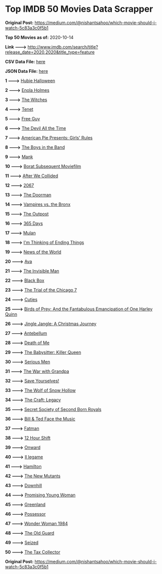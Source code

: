 # Top IMDB 50 Movies Data Scrapper

**Original Post:** https://medium.com/@nishantsahoo/which-movie-should-i-watch-5c83a3c0f5b1

**Top 50 Movies as of:** 2020-10-14

**Link --->** http://www.imdb.com/search/title?release_date=2020,2020&title_type=feature

**CSV Data File:** [here](/Data/data.csv)

**JSON Data File:** [here](/Data/data.json)

**1 --->** [Hubie Halloween](https://www.imdb.com/title/tt10682266/?ref_=adv_li_tt)

**2 --->** [Enola Holmes](https://www.imdb.com/title/tt7846844/?ref_=adv_li_tt)

**3 --->** [The Witches](https://www.imdb.com/title/tt0805647/?ref_=adv_li_tt)

**4 --->** [Tenet](https://www.imdb.com/title/tt6723592/?ref_=adv_li_tt)

**5 --->** [Free Guy](https://www.imdb.com/title/tt6264654/?ref_=adv_li_tt)

**6 --->** [The Devil All the Time](https://www.imdb.com/title/tt7395114/?ref_=adv_li_tt)

**7 --->** [American Pie Presents: Girls' Rules](https://www.imdb.com/title/tt11771594/?ref_=adv_li_tt)

**8 --->** [The Boys in the Band](https://www.imdb.com/title/tt10199914/?ref_=adv_li_tt)

**9 --->** [Mank](https://www.imdb.com/title/tt10618286/?ref_=adv_li_tt)

**10 --->** [Borat Subsequent Moviefilm](https://www.imdb.com/title/tt13143964/?ref_=adv_li_tt)

**11 --->** [After We Collided](https://www.imdb.com/title/tt10362466/?ref_=adv_li_tt)

**12 --->** [2067](https://www.imdb.com/title/tt1918734/?ref_=adv_li_tt)

**13 --->** [The Doorman](https://www.imdb.com/title/tt6222118/?ref_=adv_li_tt)

**14 --->** [Vampires vs. the Bronx](https://www.imdb.com/title/tt8976576/?ref_=adv_li_tt)

**15 --->** [The Outpost](https://www.imdb.com/title/tt3833480/?ref_=adv_li_tt)

**16 --->** [365 Days](https://www.imdb.com/title/tt10886166/?ref_=adv_li_tt)

**17 --->** [Mulan](https://www.imdb.com/title/tt4566758/?ref_=adv_li_tt)

**18 --->** [I'm Thinking of Ending Things](https://www.imdb.com/title/tt7939766/?ref_=adv_li_tt)

**19 --->** [News of the World](https://www.imdb.com/title/tt6878306/?ref_=adv_li_tt)

**20 --->** [Ava](https://www.imdb.com/title/tt8784956/?ref_=adv_li_tt)

**21 --->** [The Invisible Man](https://www.imdb.com/title/tt1051906/?ref_=adv_li_tt)

**22 --->** [Black Box](https://www.imdb.com/title/tt12298506/?ref_=adv_li_tt)

**23 --->** [The Trial of the Chicago 7](https://www.imdb.com/title/tt1070874/?ref_=adv_li_tt)

**24 --->** [Cuties](https://www.imdb.com/title/tt9196192/?ref_=adv_li_tt)

**25 --->** [Birds of Prey: And the Fantabulous Emancipation of One Harley Quinn](https://www.imdb.com/title/tt7713068/?ref_=adv_li_tt)

**26 --->** [Jingle Jangle: A Christmas Journey](https://www.imdb.com/title/tt7736496/?ref_=adv_li_tt)

**27 --->** [Antebellum](https://www.imdb.com/title/tt10065694/?ref_=adv_li_tt)

**28 --->** [Death of Me](https://www.imdb.com/title/tt1830643/?ref_=adv_li_tt)

**29 --->** [The Babysitter: Killer Queen](https://www.imdb.com/title/tt11024272/?ref_=adv_li_tt)

**30 --->** [Serious Men](https://www.imdb.com/title/tt10230414/?ref_=adv_li_tt)

**31 --->** [The War with Grandpa](https://www.imdb.com/title/tt4532038/?ref_=adv_li_tt)

**32 --->** [Save Yourselves!](https://www.imdb.com/title/tt7873348/?ref_=adv_li_tt)

**33 --->** [The Wolf of Snow Hollow](https://www.imdb.com/title/tt11140488/?ref_=adv_li_tt)

**34 --->** [The Craft: Legacy](https://www.imdb.com/title/tt4685762/?ref_=adv_li_tt)

**35 --->** [Secret Society of Second Born Royals](https://www.imdb.com/title/tt10324122/?ref_=adv_li_tt)

**36 --->** [Bill & Ted Face the Music](https://www.imdb.com/title/tt1086064/?ref_=adv_li_tt)

**37 --->** [Fatman](https://www.imdb.com/title/tt10310140/?ref_=adv_li_tt)

**38 --->** [12 Hour Shift](https://www.imdb.com/title/tt10309552/?ref_=adv_li_tt)

**39 --->** [Onward](https://www.imdb.com/title/tt7146812/?ref_=adv_li_tt)

**40 --->** [Il legame](https://www.imdb.com/title/tt10914452/?ref_=adv_li_tt)

**41 --->** [Hamilton](https://www.imdb.com/title/tt8503618/?ref_=adv_li_tt)

**42 --->** [The New Mutants](https://www.imdb.com/title/tt4682266/?ref_=adv_li_tt)

**43 --->** [Downhill](https://www.imdb.com/title/tt4558376/?ref_=adv_li_tt)

**44 --->** [Promising Young Woman](https://www.imdb.com/title/tt9620292/?ref_=adv_li_tt)

**45 --->** [Greenland](https://www.imdb.com/title/tt7737786/?ref_=adv_li_tt)

**46 --->** [Possessor](https://www.imdb.com/title/tt5918982/?ref_=adv_li_tt)

**47 --->** [Wonder Woman 1984](https://www.imdb.com/title/tt7126948/?ref_=adv_li_tt)

**48 --->** [The Old Guard](https://www.imdb.com/title/tt7556122/?ref_=adv_li_tt)

**49 --->** [Seized](https://www.imdb.com/title/tt7221772/?ref_=adv_li_tt)

**50 --->** [The Tax Collector](https://www.imdb.com/title/tt8461224/?ref_=adv_li_tt)

**Original Post:** https://medium.com/@nishantsahoo/which-movie-should-i-watch-5c83a3c0f5b1
